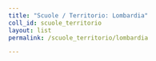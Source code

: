 ```yaml
---
title: "Scuole / Territorio: Lombardia"
coll_id: scuole_territorio
layout: list
permalink: /scuole_territorio/lombardia

---
```

